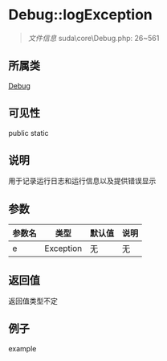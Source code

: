# Debug::logException

> *文件信息* suda\core\Debug.php: 26~561
## 所属类 

[Debug](../Debug.md)

## 可见性

  public  static
## 说明

用于记录运行日志和运行信息以及提供错误显示

## 参数

| 参数名 | 类型 | 默认值 | 说明 |
|--------|-----|-------|-------|
| e |  Exception | 无 | 无 |

## 返回值
返回值类型不定

## 例子

example